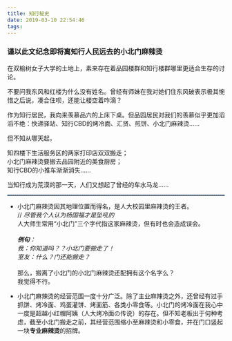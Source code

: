 ```yaml
---
title: 知行秘史
date: 2019-03-10 22:54:46
tags:
---
```

### 谨以此文纪念即将离知行人民远去的小北门麻辣烫

在双榆树女子大学的土地上，素来存在着品园楼群和知行楼群哪里更适合生存的讨论。

不要问我东风和红楼为什么没有姓名。曾经有师妹在我对她们住东风破表示极其惋惜之后说，凑合住呗，还能让楼空着咋滴？

作为知行居民，我向来羡慕品六的上床下桌。但品园居民对我们的羡慕似乎更加滔滔不绝：快递驿站、知行CBD的烤冷面、汇贤、煎饼、小北门麻辣烫……

但不知从哪天起，

知四楼下生活服务区的两家打印店双双搬走；<br>
小北门麻辣烫要搬去品园附近的美食厨房；<br>
知行CBD的小推车渐渐消失……

当知行成为荒漠的那一天，人们又想起了曾经的车水马龙……

<hr style="height:1px;border:none;border-top:1px dashed #0066CC;" />

- 小北门麻辣烫因其地理位置而得名，是人大校园里麻辣烫的王者。<br>// *尽管我个人认为杨国福才是坠吼的* <br>人大师生常用“小北门”三个字代指这家麻辣烫，但有时也会造成误会。<br><br>***例句**：<br>我：你知道吗？？小北门要搬走了！<br>室友：什么？门还能搬走？*<br><br>那么，搬离了小北门的小北门麻辣烫还配拥有这个名字么？<br>我觉得不行。

- 小北门麻辣烫的经营范围一度十分广泛。除了主业麻辣烫之外，还曾经有过手抓饼、烤冷面、鸡蛋灌饼、烤面筋、各类小零食等。小北门的烤冷面在我心中一度是超越小红帽阿姨（人大烤冷面の传说）的存在。但不知老板出于何种考虑，截至小北门搬走之前，其经营范围缩小至麻辣烫和小零食，并在门口竖起一块**专业麻辣烫**的招牌。